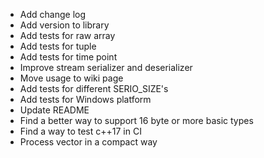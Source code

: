 + Add change log
+ Add version to library
+ Add tests for raw array
+ Add tests for tuple
+ Add tests for time point
+ Improve stream serializer and deserializer
+ Move usage to wiki page
+ Add tests for different SERIO_SIZE's
+ Add tests for Windows platform
+ Update README
+ Find a better way to support 16 byte or more basic types
+ Find a way to test c++17 in CI
+ Process vector<bool> in a compact way